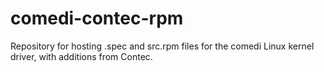 # comedi-contec-rpm

Repository for hosting .spec and src.rpm files for the comedi Linux kernel driver, with additions from Contec.
